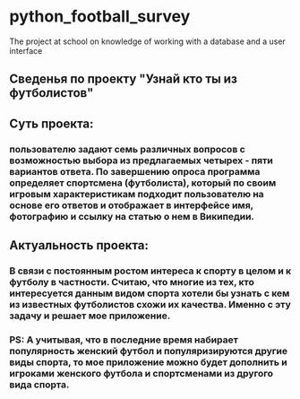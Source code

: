 # python_football_survey
The project at school on knowledge of working with a database and a user interface
## Сведенья по проекту "Узнай кто ты из футболистов"
## Суть проекта:
### пользователю задают семь различных вопросов с возможностью выбора из предлагаемых четырех - пяти вариантов ответа. По завершению опроса программа определяет спортсмена (футболиста), который по своим игровым характеристикам подходит пользователю на основе его ответов и отображает в интерфейсе имя, фотографию и ссылку на статью о нем в Википедии. 
## Актуальность проекта:
### В связи с постоянным ростом интереса к спорту в целом и к футболу в частности. Считаю, что многие из тех, кто интересуется данным видом спорта хотели бы узнать с кем из известных футболистов схожи их качества. Именно с эту задачу и решает мое приложение.
### PS: А учитывая, что в последние время набирает популярность женский футбол и популяризируются другие виды спорта, то мое приложение можно будет дополнить и игроками женского футбола и спортсменами из другого вида спорта. 
